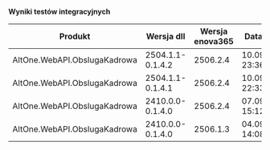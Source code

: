 **Wyniki testów integracyjnych**

| Produkt                      | Wersja dll       | Wersja enova365 | Data testu       | Status |
|------------------------------|------------------|-----------------|------------------|--------|
| AltOne.WebAPI.ObslugaKadrowa | 2504.1.1-0.1.4.2 | 2506.2.4        | 10.09.2025 23:36 | ✅     |
| AltOne.WebAPI.ObslugaKadrowa | 2504.1.1-0.1.4.1 | 2506.2.4        | 10.09.2025 22:33 | ✅     |
| AltOne.WebAPI.ObslugaKadrowa | 2410.0.0-0.1.4.0 | 2506.2.4        | 07.09.2025 15:12 | ✅     |
| AltOne.WebAPI.ObslugaKadrowa | 2410.0.0-0.1.4.0 | 2506.1.3        | 04.09.2025 14:08 | ✅     |
